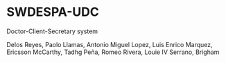 # SWDESPA-UDC


Doctor-Client-Secretary system

Delos Reyes, Paolo
Llamas, Antonio Miguel
Lopez, Luis Enrico
Marquez, Ericsson
McCarthy, Tadhg
Peña, Romeo
Rivera, Louie IV
Serrano, Brigham
